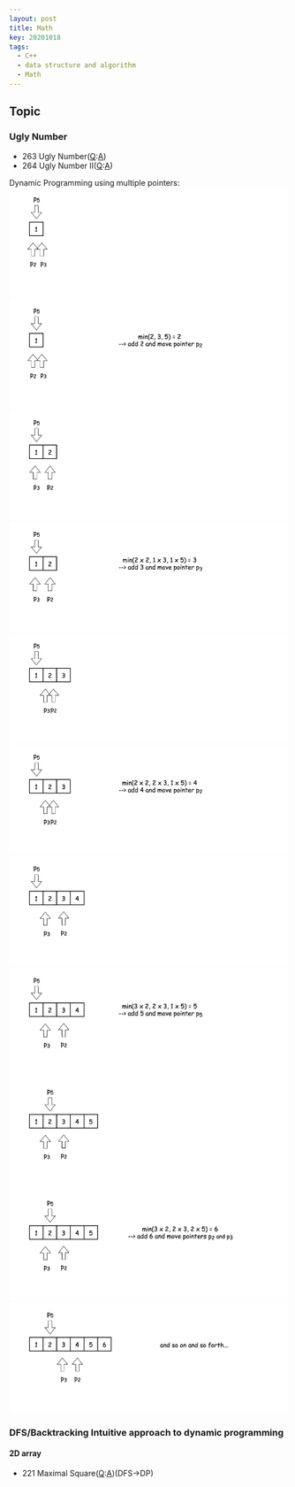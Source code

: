 ```yaml
---
layout: post
title: Math
key: 20201018
tags:
  - C++
  - data structure and algorithm
  - Math
---
```



## Topic
### Ugly Number
* 263 Ugly Number([Q](https://leetcode.com/problems/ugly-number/):[A](https://github.com/hadleyhzy34/data_structure_and_algorithm/blob/master/math/leetcode_math/263_ugly_number.cpp))
* 264 Ugly Number II([Q](https://leetcode.com/problems/ugly-number-ii/):[A](https://leetcode.com/problems/ugly-number-ii/solution/))

Dynamic Programming using multiple pointers:
![ppt1](https://github.com/Hadleyhzy/Hadleyhzy.github.io/blob/master/Pic/ugly_number_1.png)
![ppt2](https://github.com/Hadleyhzy/Hadleyhzy.github.io/blob/master/Pic/ugly_number_2.png)
![ppt3](https://github.com/Hadleyhzy/Hadleyhzy.github.io/blob/master/Pic/ugly_number_3.png)
![ppt4](https://github.com/Hadleyhzy/Hadleyhzy.github.io/blob/master/Pic/ugly_number_4.png)
![ppt5](https://github.com/Hadleyhzy/Hadleyhzy.github.io/blob/master/Pic/ugly_number_5.png)
![ppt6](https://github.com/Hadleyhzy/Hadleyhzy.github.io/blob/master/Pic/ugly_number_6.png)
![ppt7](https://github.com/Hadleyhzy/Hadleyhzy.github.io/blob/master/Pic/ugly_number_7.png)
![ppt8](https://github.com/Hadleyhzy/Hadleyhzy.github.io/blob/master/Pic/ugly_number_8.png)
![ppt9](https://github.com/Hadleyhzy/Hadleyhzy.github.io/blob/master/Pic/ugly_number_9.png)
![ppt10](https://github.com/Hadleyhzy/Hadleyhzy.github.io/blob/master/Pic/ugly_number_10.png)
![ppt11](https://github.com/Hadleyhzy/Hadleyhzy.github.io/blob/master/Pic/ugly_number_11.png)




### DFS/Backtracking Intuitive approach to dynamic programming
#### 2D array
* 221 Maximal Square([Q](https://leetcode.com/problems/maximal-square/):[A]())(DFS->DP)

<!--more-->






